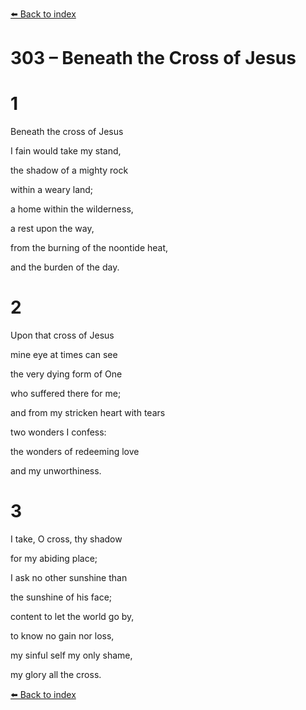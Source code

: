 [⬅️ Back to index](../README.md)

# 303 – Beneath the Cross of Jesus





# 1

Beneath the cross of Jesus

I fain would take my stand,

the shadow of a mighty rock

within a weary land;

a home within the wilderness,

a rest upon the way,

from the burning of the noontide heat,

and the burden of the day.



# 2

Upon that cross of Jesus

mine eye at times can see

the very dying form of One

who suffered there for me;

and from my stricken heart with tears

two wonders I confess:

the wonders of redeeming love

and my unworthiness.



# 3

I take, O cross, thy shadow

for my abiding place;

I ask no other sunshine than

the sunshine of his face;

content to let the world go by,

to know no gain nor loss,

my sinful self my only shame,

my glory all the cross.

[⬅️ Back to index](../README.md)
